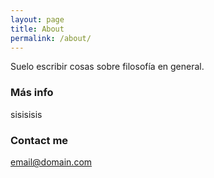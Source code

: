 ```yaml
---
layout: page
title: About
permalink: /about/
---
```


Suelo escribir cosas sobre filosofía en general.

### Más info

sisisisis 

### Contact me

[email@domain.com](mailto:email@domain.com)

